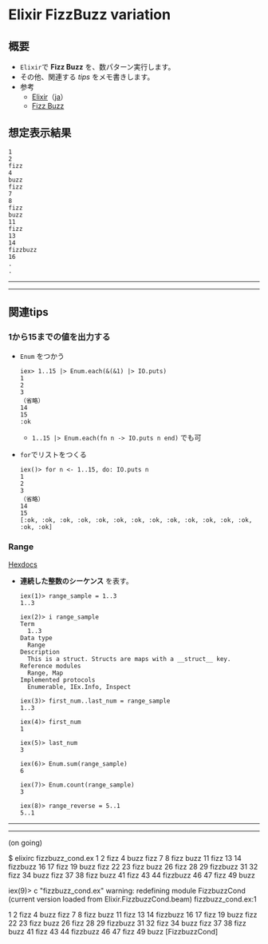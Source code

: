 # Elixir FizzBuzz variation

## 概要

- `Elixir`で __Fizz Buzz__ を、数パターン実行します。
- その他、関連する _tips_ をメモ書きします。
- 参考
  - [Elixir](https://elixir-lang.org/)（[ja](https://elixir-lang.jp/)）
  - [Fizz Buzz](https://ja.wikipedia.org/wiki/Fizz_Buzz)

## 想定表示結果

```terminal:Fizz Buzz
1
2
fizz
4
buzz
fizz
7
8
fizz
buzz
11
fizz
13
14
fizzbuzz
16
.
.
```

---





---

## 関連tips

### 1から15までの値を出力する

- `Enum` をつかう

  ```elixir:terminal(IEx)
  iex> 1..15 |> Enum.each(&(&1) |> IO.puts)
  1
  2
  3
  （省略）
  14
  15
  :ok
  ```

  - `1..15 |> Enum.each(fn n -> IO.puts n end)` でも可

- `for`でリストをつくる

  ```elixir:terminal(IEx)
  iex()> for n <- 1..15, do: IO.puts n
  1
  2
  3
  （省略）
  14
  15
  [:ok, :ok, :ok, :ok, :ok, :ok, :ok, :ok, :ok, :ok, :ok, :ok, :ok, :ok, :ok]
  ```


### Range

[Hexdocs](https://hexdocs.pm/elixir/Range.html#content)

- __連続した整数のシーケンス__ を表す。

  ```elixir:terminal(IEx)
  iex(1)> range_sample = 1..3
  1..3

  iex(2)> i range_sample
  Term
    1..3
  Data type
    Range
  Description
    This is a struct. Structs are maps with a __struct__ key.
  Reference modules
    Range, Map
  Implemented protocols
    Enumerable, IEx.Info, Inspect

  iex(3)> first_num..last_num = range_sample
  1..3

  iex(4)> first_num
  1

  iex(5)> last_num
  3

  iex(6)> Enum.sum(range_sample)
  6

  iex(7)> Enum.count(range_sample)
  3

  iex(8)> range_reverse = 5..1
  5..1
  ```

---
---

(on going)

$ elixirc fizzbuzz_cond.ex 
1
2
fizz
4
buzz
fizz
7
8
fizz
buzz
11
fizz
13
14
fizzbuzz
16
17
fizz
19
buzz
fizz
22
23
fizz
buzz
26
fizz
28
29
fizzbuzz
31
32
fizz
34
buzz
fizz
37
38
fizz
buzz
41
fizz
43
44
fizzbuzz
46
47
fizz
49
buzz



iex(9)> c "fizzbuzz_cond.ex"
warning: redefining module FizzbuzzCond (current version loaded from Elixir.FizzbuzzCond.beam)
  fizzbuzz_cond.ex:1

1
2
fizz
4
buzz
fizz
7
8
fizz
buzz
11
fizz
13
14
fizzbuzz
16
17
fizz
19
buzz
fizz
22
23
fizz
buzz
26
fizz
28
29
fizzbuzz
31
32
fizz
34
buzz
fizz
37
38
fizz
buzz
41
fizz
43
44
fizzbuzz
46
47
fizz
49
buzz
[FizzbuzzCond]
